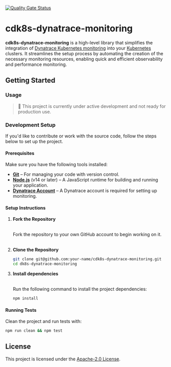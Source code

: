 [![Quality Gate Status](https://sonarcloud.io/api/project_badges/measure?project=cdk8s-dynatrace-monitoring&metric=alert_status)](https://sonarcloud.io/summary/new_code?id=cdk8s-dynatrace-monitoring)

# cdk8s-dynatrace-monitoring

**cdk8s-dynatrace-monitoring** is a high-level library that simplifies the integration of
[Dynatrace Kubernetes monitoring](https://www.dynatrace.com/monitoring/technologies/kubernetes-monitoring/) into your
[Kubernetes](https://kubernetes.io/) clusters.
It streamlines the setup process by automating the creation of the necessary monitoring resources, enabling quick and
efficient observability and performance monitoring.

## Getting Started

### Usage

> :construction: This project is currently under active development and not ready for production use.

### Development Setup

If you'd like to contribute or work with the source code, follow the steps below to set up the project.

#### Prerequisites

Make sure you have the following tools installed:

- **[Git](https://git-scm.com/)** – For managing your code with version control.
- **[Node.js](https://nodejs.org/)** (v14 or later) – A JavaScript runtime for building and running your application.
- **[Dynatrace Account](https://www.dynatrace.com/signup/)** – A Dynatrace account is required for setting up monitoring.

#### Setup Instructions

1. **Fork the Repository**<br><br>

   Fork the repository to your own GitHub account to begin working on it.<br><br>

2. **Clone the Repository**

   ```bash
   git clone git@github.com:your-name/cdk8s-dynatrace-monitoring.git
   cd dk8s-dynatrace-monitoring
   ```
   
3. **Install dependencies**<br><br>

   Run the following command to install the project dependencies:

   ```bash
   npm install
   ```

#### Running Tests

Clean the project and run tests with:

```bash
npm run clean && npm test
```

## License

This project is licensed under the [Apache-2.0 License](LICENSE).
